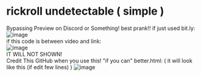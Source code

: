 # rickroll undetectable ( simple )
Bypassing Preview on Discord or Something! best prank!!
if just used bit.ly:<br>
![image](https://user-images.githubusercontent.com/92256065/188081366-fd6ab66a-c0bc-42c5-adf4-31d625d6e936.png)
<br>if this code is between video and link:<br>
![image](https://user-images.githubusercontent.com/92256065/188081450-9bd152fd-a36b-4007-aef8-5d05942773b4.png)<br>
IT WILL NOT SHOWN! 
<br> Credit This GitHub when you use this! "if you can"
better.html: ( it will look like this (if edit few lines) )
![image](https://user-images.githubusercontent.com/92256065/188141305-708937d6-5147-4ebd-aa95-d2b2e235cf52.png)
